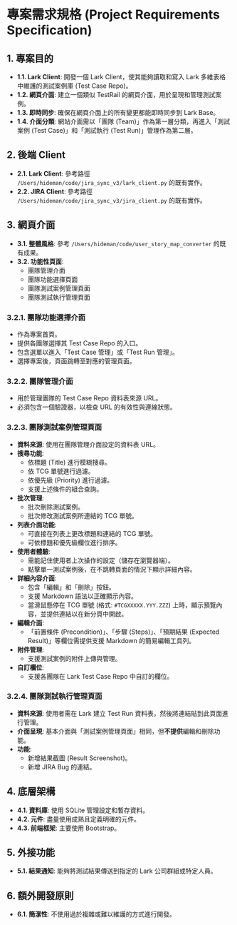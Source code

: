 # 專案需求規格 (Project Requirements Specification)

## 1. 專案目的

- **1.1. Lark Client**: 開發一個 Lark Client，使其能夠讀取和寫入 Lark 多維表格中維護的測試案例庫 (Test Case Repo)。
- **1.2. 網頁介面**: 建立一個類似 TestRail 的網頁介面，用於呈現和管理測試案例。
- **1.3. 即時同步**: 確保在網頁介面上的所有變更都能即時同步到 Lark Base。
- **1.4. 介面分類**: 網站介面需以「團隊 (Team)」作為第一層分類，再進入「測試案例 (Test Case)」和「測試執行 (Test Run)」管理作為第二層。

## 2. 後端 Client

- **2.1. Lark Client**: 參考路徑 `/Users/hideman/code/jira_sync_v3/lark_client.py` 的既有實作。
- **2.2. JIRA Client**: 參考路徑 `/Users/hideman/code/jira_sync_v3/jira_client.py` 的既有實作。

## 3. 網頁介面

- **3.1. 整體風格**: 參考 `/Users/hideman/code/user_story_map_converter` 的既有成果。
- **3.2. 功能性頁面**:
    - 團隊管理介面
    - 團隊功能選擇頁面
    - 團隊測試案例管理頁面
    - 團隊測試執行管理頁面

### 3.2.1. 團隊功能選擇介面
- 作為專案首頁。
- 提供各團隊選擇其 Test Case Repo 的入口。
- 包含選單以進入「Test Case 管理」或「Test Run 管理」。
- 選擇專案後，頁面跳轉至對應的管理頁面。

### 3.2.2. 團隊管理介面
- 用於管理團隊的 Test Case Repo 資料表來源 URL。
- 必須包含一個驗證器，以檢查 URL 的有效性與連線狀態。

### 3.2.3. 團隊測試案例管理頁面
- **資料來源**: 使用在團隊管理介面設定的資料表 URL。
- **搜尋功能**:
    - 依標題 (Title) 進行模糊搜尋。
    - 依 TCG 單號進行過濾。
    - 依優先級 (Priority) 進行過濾。
    - 支援上述條件的組合查詢。
- **批次管理**:
    - 批次刪除測試案例。
    - 批次修改測試案例所連結的 TCG 單號。
- **列表介面功能**:
    - 可直接在列表上更改標題和連結的 TCG 單號。
    - 可依標題和優先級欄位進行排序。
- **使用者體驗**:
    - 需能記住使用者上次操作的設定（儲存在瀏覽器端）。
    - 點擊單一測試案例後，在不跳轉頁面的情況下顯示詳細內容。
- **詳細內容介面**:
    - 包含「編輯」和「刪除」按鈕。
    - 支援 Markdown 語法以正確顯示內容。
    - 當滑鼠懸停在 TCG 單號 (格式: `#TCGXXXXX.YYY.ZZZ`) 上時，顯示預覽內容，並提供連結以在新分頁中開啟。
- **編輯介面**:
    - 「前置條件 (Precondition)」、「步驟 (Steps)」、「預期結果 (Expected Result)」等欄位需提供支援 Markdown 的簡易編輯工具列。
- **附件管理**:
    - 支援測試案例的附件上傳與管理。
- **自訂欄位**:
    - 支援各團隊在 Lark Test Case Repo 中自訂的欄位。

### 3.2.4. 團隊測試執行管理頁面
- **資料來源**: 使用者需在 Lark 建立 Test Run 資料表，然後將連結貼到此頁面進行管理。
- **介面呈現**: 基本介面與「測試案例管理頁面」相同，但**不提供**編輯和刪除功能。
- **功能**:
    - 新增結果截圖 (Result Screenshot)。
    - 新增 JIRA Bug 的連結。

## 4. 底層架構

- **4.1. 資料庫**: 使用 SQLite 管理設定和暫存資料。
- **4.2. 元件**: 盡量使用成熟且定義明確的元件。
- **4.3. 前端框架**: 主要使用 Bootstrap。

## 5. 外接功能

- **5.1. 結果通知**: 能夠將測試結果傳送到指定的 Lark 公司群組或特定人員。

## 6. 額外開發原則

- **6.1. 簡潔性**: 不使用過於複雜或難以維護的方式進行開發。
